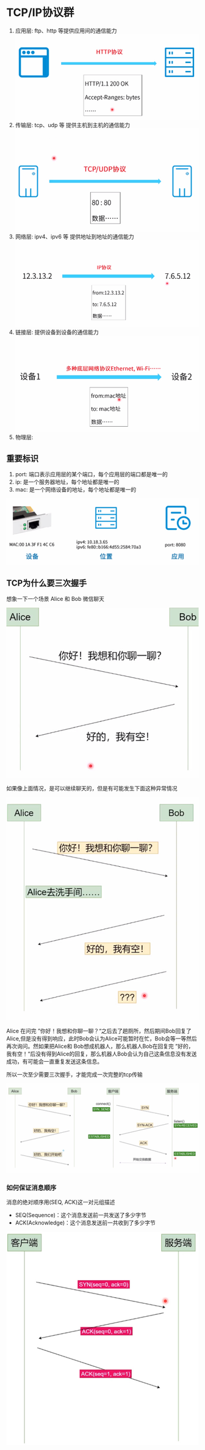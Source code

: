 # TCP/IP协议群
1. 应用层: ftp、http 等提供应用间的通信能力
   ![](./assets/应用层.jpg)
2. 传输层: tcp、udp 等 提供主机到主机的通信能力
   ![](./assets/传输层.jpg)
3. 网络层: ipv4、ipv6 等 提供地址到地址的通信能力
   ![](./assets/网络层.jpg)
4. 链接层: 提供设备到设备的通信能力
   ![](./assets/链接层.jpg)
5. 物理层:

## 重要标识
1. port: 端口表示应用层的某个端口，每个应用层的端口都是唯一的
2. ip: 是一个服务器地址，每个地址都是唯一的
3. mac: 是一个网络设备的地址，每个地址都是唯一的

![](./assets/重要标识.jpg)

## TCP为什么要三次握手
想象一下一个场景 Alice 和 Bob 微信聊天

![](./assets/3hands/3hands-1.jpg)

如果像上面情况，是可以继续聊天的，但是有可能发生下面这种异常情况

![](./assets/3hands/3hands-2.jpg)

Alice 在问完 ”你好！我想和你聊一聊？“之后去了趟厕所，然后期间Bob回复了Alice,但是没有得到响应，此时Bob会认为Alice可能暂时在忙，Bob会等一等然后再次询问。然如果把Alice和 Bob想成机器人，那么机器人Bob在回复完 ”好的，我有空！“后没有得到Alice的回复，那么机器人Bob会认为自己这条信息没有发送成功，有可能会一直重复发送这条信息。

所以一次至少需要三次握手，才能完成一次完整的tcp传输

![](./assets/3hands/3hands-3.jpg)

### 如何保证消息顺序
消息的绝对顺序用(SEQ, ACK)这一对元组描述
+ SEQ(Sequence)：这个消息发送前一共发送了多少字节
+ ACK(Acknowledge)：这个消息发送前一共收到了多少字节

![](./assets/3hands/3hands-4.jpg)
